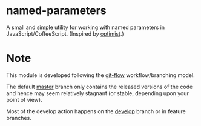 # named-parameters

A small and simple utility for working with named parameters in JavaScript/CoffeeScript. (Inspired by [optimist](https://github.com/substack/node-optimist).)

# Note

This module is developed following the [git-flow](https://github.com/nvie/gitflow) workflow/branching model.

The default [master](https://github.com/rodw/named-parameters) branch only contains the released versions of the code and hence may seem relatively stagnant (or stable, depending upon your point of view).

Most of the develop action happens on the [develop](https://github.com/rodw/named-parameters/tree/develop) branch or in feature branches.
